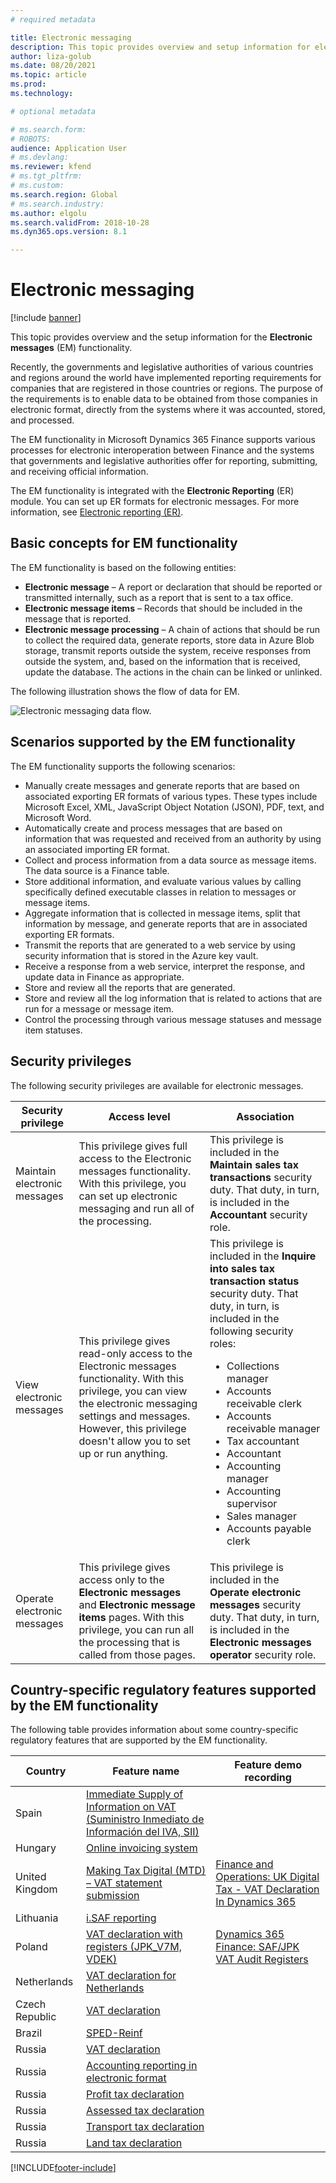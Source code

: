 ```yaml
---
# required metadata

title: Electronic messaging
description: This topic provides overview and setup information for electronic messaging in Microsoft Dynamics 365 Finance.
author: liza-golub
ms.date: 08/20/2021
ms.topic: article
ms.prod: 
ms.technology: 

# optional metadata

# ms.search.form: 
# ROBOTS: 
audience: Application User
# ms.devlang: 
ms.reviewer: kfend
# ms.tgt_pltfrm: 
# ms.custom: 
ms.search.region: Global
# ms.search.industry: 
ms.author: elgolu
ms.search.validFrom: 2018-10-28
ms.dyn365.ops.version: 8.1

---
```


# Electronic messaging

[!include [banner](../includes/banner.md)]

This topic provides overview and the setup information for the **Electronic messages** (EM) functionality.

Recently, the governments and legislative authorities of various countries and regions around the world have implemented reporting requirements for companies that are registered in those countries or regions. The purpose of the requirements is to enable data to be obtained from those companies in electronic format, directly from the systems where it was accounted, stored, and processed.

The EM functionality in Microsoft Dynamics 365 Finance supports various processes for electronic interoperation between Finance and the systems that governments and legislative authorities offer for reporting, submitting, and receiving official information.

The EM functionality is integrated with the **Electronic Reporting** (ER) module. You can set up ER formats for electronic messages. For more information, see [Electronic reporting (ER)](/dynamics365/unified-operations/dev-itpro/analytics/general-electronic-reporting).

## Basic concepts for EM functionality

The EM functionality is based on the following entities:

- **Electronic message** – A report or declaration that should be reported or transmitted internally, such as a report that is sent to a tax office.
- **Electronic message items** – Records that should be included in the message that is reported.
- **Electronic message processing** – A chain of actions that should be run to collect the required data, generate reports, store data in Azure Blob storage, transmit reports outside the system, receive responses from outside the system, and, based on the information that is received, update the database. The actions in the chain can be linked or unlinked.

The following illustration shows the flow of data for EM.

![Electronic messaging data flow.](media/electronic-messaging-data-flow.png)

## Scenarios supported by the EM functionality

The EM functionality supports the following scenarios:

- Manually create messages and generate reports that are based on associated exporting ER formats of various types. These types include Microsoft Excel, XML, JavaScript Object Notation (JSON), PDF, text, and Microsoft Word.
- Automatically create and process messages that are based on information that was requested and received from an authority by using an associated importing ER format.
- Collect and process information from a data source as message items. The data source is a Finance table.
- Store additional information, and evaluate various values by calling specifically defined executable classes in relation to messages or message items.
- Aggregate information that is collected in message items, split that information by message, and generate reports that are in associated exporting ER formats.
- Transmit the reports that are generated to a web service by using security information that is stored in the Azure key vault.
- Receive a response from a web service, interpret the response, and update data in Finance as appropriate.
- Store and review all the reports that are generated.
- Store and review all the log information that is related to actions that are run for a message or message item.
- Control the processing through various message statuses and message item statuses.

## Security privileges

The following security privileges are available for electronic messages.

| Security privilege           | Access level | Association |
|------------------------------|--------------|-------------|
| Maintain electronic messages | This privilege gives full access to the Electronic messages functionality. With this privilege, you can set up electronic messaging and run all of the processing. | This privilege is included in the **Maintain sales tax transactions** security duty. That duty, in turn, is included in the **Accountant** security role. |
| View electronic messages     | This privilege gives read-only access to the Electronic messages functionality. With this privilege, you can view the electronic messaging settings and messages. However, this privilege doesn't allow you to set up or run anything. | This privilege is included in the **Inquire into sales tax transaction status** security duty. That duty, in turn, is included in the following security roles:<ul><li>Collections manager</li><li>Accounts receivable clerk</li><li>Accounts receivable manager</li><li>Tax accountant</li><li>Accountant</li><li>Accounting manager</li><li>Accounting supervisor</li><li>Sales manager</li><li>Accounts payable clerk</li></ul> |
| Operate electronic messages  | This privilege gives access only to the **Electronic messages** and **Electronic message items** pages. With this privilege, you can run all the processing that is called from those pages. | This privilege is included in the **Operate electronic messages** security duty. That duty, in turn, is included in the **Electronic messages operator** security role. |

## Country-specific regulatory features supported by the EM functionality

The following table provides information about some country-specific regulatory features that are supported by the EM functionality.

| Country     | Feature name | Feature demo recording |
|-------------|--------------|------------------------|
| Spain       | [Immediate Supply of Information on VAT (Suministro Inmediato de Información del IVA, SII)](../localizations/emea-esp-sii.md) | |
| Hungary     | [Online invoicing system](../localizations/emea-hun-online-invoicing.md) | |
| United Kingdom | [Making Tax Digital (MTD) – VAT statement submission](../localizations/emea-gbr-mtd-vat-integration.md) | [Finance and Operations: UK Digital Tax - VAT Declaration In Dynamics 365](https://community.dynamics.com/365/b/techtalks/posts/finance-and-operations-uk-digital-tax-vat-declaration-in-dynamics-365) |
| Lithuania   | [i.SAF reporting](../localizations/emea-ltu-isaf.md) | |
| Poland      | [VAT declaration with registers (JPK_V7M, VDEK)](../localizations/emea-pol-vdek.md) | [Dynamics 365 Finance: SAF/JPK VAT Audit Registers](https://community.dynamics.com/365/b/techtalks/posts/dynamics-365-finance-saf-jpk-vat-audit-registers-june-4-2020) |
| Netherlands | [VAT declaration for Netherlands](../localizations/emea-nl-vat-declaration-netherlands.md) | |
| Czech Republic | [VAT declaration](../localizations/emea-cze-vat-declaration-tax-declaration-model.md) | |
| Brazil      | [SPED-Reinf](../localizations/latam-bra-sped-reinf-overview.md) | |
| Russia      | [VAT declaration](../localizations/rus-vat-declaration.md) | |
| Russia      | [Accounting reporting in electronic format](../localizations/rus-accounting-reporting.md) | |
| Russia      | [Profit tax declaration](../localizations/rus-profit-tax-declaration.md) | |
| Russia      | [Assessed tax declaration](../localizations/rus-assessed-tax-declaration.md) | |
| Russia      | [Transport tax declaration](../localizations/rus-transport-tax-declaration.md) | |
| Russia      | [Land tax declaration](../localizations/rus-land-tax-declaration.md) | |


[!INCLUDE[footer-include](../../includes/footer-banner.md)]

